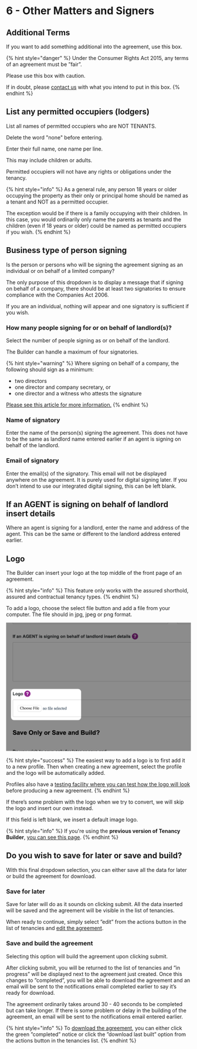 # 6 - Other Matters and Signers

## Additional Terms

If you want to add something additional into the agreement, use this box.

{% hint style="danger" %}
Under the Consumer Rights Act 2015, any terms of an agreement must be ”fair”.

Please use this box with caution.

If in doubt, please [contact us](https://www.landlordsguild.com/about-us/contact\_us/) with what you intend to put in this box.
{% endhint %}

## List any permitted occupiers (lodgers)

List all names of permitted occupiers who are NOT TENANTS.&#x20;

Delete the word "none" before entering.&#x20;

Enter their full name, one name per line.&#x20;

This may include children or adults.&#x20;

Permitted occupiers will not have any rights or obligations under the tenancy.

{% hint style="info" %}
As a general rule, any person 18 years or older occupying the property as their only or principal home should be named as a tenant and NOT as a permitted occupier.

The exception would be if there is a family occupying with their children. In this case, you would ordinarily only name the parents as tenants and the children (even if 18 years or older) could be named as permitted occupiers if you wish.
{% endhint %}

## Business type of person signing

Is the person or persons who will be signing the agreement signing as an individual or on behalf of a limited company?

The only purpose of this dropdown is to display a message that if signing on behalf of a company, there should be at least two signatories to ensure compliance with the Companies Act 2006.

If you are an individual, nothing will appear and one signatory is sufficient if you wish.

### How many people signing for or on behalf of landlord(s)?

Select the number of people signing as or on behalf of the landlord.

The Builder can handle a maximum of four signatories.

{% hint style="warning" %}
Where signing on behalf of a company, the following should sign as a minimum:

* two directors
* one director and company secretary, or
* one director and a witness who attests the signature

[Please see this article for more information.](https://www.landlordsguild.com/how-to-sign-notices-and-other-section-8-pitfalls/)
{% endhint %}

### Name of signatory

Enter the name of the person(s) signing the agreement. This does not have to be the same as landlord name entered earlier if an agent is signing on behalf of the landlord.

### Email of signatory

Enter the email(s) of the signatory. This email will not be displayed anywhere on the agreement. It is purely used for digital signing later. If you don’t intend to use our integrated digital signing, this can be left blank.

## If an AGENT is signing on behalf of landlord insert details

Where an agent is signing for a landlord, enter the name and address of the agent. This can be the same or different to the landlord address entered earlier.

## Logo

The Builder can insert your logo at the top middle of the front page of an agreement.&#x20;

{% hint style="info" %}
This feature only works with the assured shorthold, assured and contractual tenancy types.
{% endhint %}

To add a logo, choose the select file button and add a file from your computer. The file should in jpg, jpeg or png format.

![](<../.gitbook/assets/CleanShot 2021-05-17 at 09.08.34@2x.png>)

{% hint style="success" %}
The easiest way to add a logo is to first add it to a new profile. Then when creating a new agreement, select the profile and the logo will be automatically added.

Profiles also have a [testing facility where you can test how the logo will look](https://help.landlordsguild.com/profiles/create-a-profile#testing-logo) before producing a new agreement.
{% endhint %}

If there’s some problem with the logo when we try to convert, we will skip the logo and insert our own instead.

If this field is left blank, we insert a default image logo.

{% hint style="info" %}
If you're using the **previous version of Tenancy Builder**,  [you can see this page](https://www.landlordsguild.com/admin-tech-support/how-to-add-a-logo-to-the-builder/).
{% endhint %}

## Do you wish to save for later or save and build?

With this final dropdown selection, you can either save all the data for later or build the agreement for download.

### Save for later

Save for later will do as it sounds on clicking submit. All the data inserted will be saved and the agreement will be visible in the list of tenancies.

When ready to continue, simply select ”edit” from the actions button in the list of tenancies and [edit the agreement](../edit-an-agreement.md).

### Save and build the agreement

Selecting this option will build the agreement upon clicking submit.

After clicking submit, you will be returned to the list of tenancies and ”in progress” will be displayed next to the agreement just created. Once this changes to ”completed”, you will be able to download the agreement and an email will be sent to the notifications email completed earlier to say it’s ready for download.

The agreement ordinarily takes around 30 - 40 seconds to be completed but can take longer. If there is some problem or delay in the building of the agreement, an email will be sent to the notifications email entered earlier.

{% hint style="info" %}
To [download the agreement](../download-an-agreement.md), you can either click the green ”completed” notice or click the ”download last built” option from the actions button in the tenancies list.
{% endhint %}
